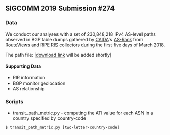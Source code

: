 ## SIGCOMM 2019 Submission #274 ##

### Data ###
We conduct our analyses with a set of 230,848,218 IPv4 AS-level paths observed in BGP table dumps gathered by [CAIDA](http://www.caida.org)'s [AS-Rank](http://as-rank.caida.org/) from [RouteViews](http://www.routeviews.org/routeviews/) and RIPE [RIS](https://www.ripe.net/analyse/internet-measurements/routing-information-service-ris) collectors during the first five days of March 2018.

The path file: [[download link](https://) will be added shortly]

#### Supporting Data ####
* RIR information
* BGP monitor geolocation
* AS relationship


### Scripts ###
* transit_path_metric.py - computing the ATI value for each ASN in a country specified by country-code
```
$ transit_path_metric.py [two-letter-country-code]
```
